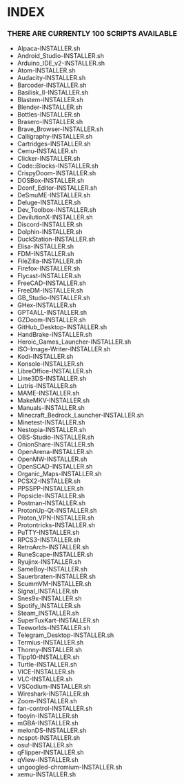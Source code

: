 # INDEX

### THERE ARE CURRENTLY 100 SCRIPTS AVAILABLE

- Alpaca-INSTALLER.sh
- Android_Studio-INSTALLER.sh
- Arduino_IDE_v2-INSTALLER.sh
- Atom-INSTALLER.sh
- Audacity-INSTALLER.sh
- Barcoder-INSTALLER.sh
- Basilisk_II-INSTALLER.sh
- Blastem-INSTALLER.sh
- Blender-INSTALLER.sh
- Bottles-INSTALLER.sh
- Brasero-INSTALLER.sh
- Brave_Browser-INSTALLER.sh
- Calligraphy-INSTALLER.sh
- Cartridges-INSTALLER.sh
- Cemu-INSTALLER.sh
- Clicker-INSTALLER.sh
- Code::Blocks-INSTALLER.sh
- CrispyDoom-INSTALLER.sh
- DOSBox-INSTALLER.sh
- Dconf_Editor-INSTALLER.sh
- DeSmuME-INSTALLER.sh
- Deluge-INSTALLER.sh
- Dev_Toolbox-INSTALLER.sh
- DevilutionX-INSTALLER.sh
- Discord-INSTALLER.sh
- Dolphin-INSTALLER.sh
- DuckStation-INSTALLER.sh
- Elisa-INSTALLER.sh
- FDM-INSTALLER.sh
- FileZilla-INSTALLER.sh
- Firefox-INSTALLER.sh
- Flycast-INSTALLER.sh
- FreeCAD-INSTALLER.sh
- FreeDM-INSTALLER.sh
- GB_Studio-INSTALLER.sh
- GHex-INSTALLER.sh
- GPT4ALL-INSTALLER.sh
- GZDoom-INSTALLER.sh
- GitHub_Desktop-INSTALLER.sh
- HandBrake-INSTALLER.sh
- Heroic_Games_Launcher-INSTALLER.sh
- ISO-Image-Writer-INSTALLER.sh
- Kodi-INSTALLER.sh
- Konsole-INSTALLER.sh
- LibreOffice-INSTALLER.sh
- Lime3DS-INSTALLER.sh
- Lutris-INSTALLER.sh
- MAME-INSTALLER.sh
- MakeMKV-INSTALLER.sh
- Manuals-INSTALLER.sh
- Minecraft_Bedrock_Launcher-INSTALLER.sh
- Minetest-INSTALLER.sh
- Nestopia-INSTALLER.sh
- OBS-Studio-INSTALLER.sh
- OnionShare-INSTALLER.sh
- OpenArena-INSTALLER.sh
- OpenMW-INSTALLER.sh
- OpenSCAD-INSTALLER.sh
- Organic_Maps-INSTALLER.sh
- PCSX2-INSTALLER.sh
- PPSSPP-INSTALLER.sh
- Popsicle-INSTALLER.sh
- Postman-INSTALLER.sh
- ProtonUp-Qt-INSTALLER.sh
- Proton_VPN-INSTALLER.sh
- Protontricks-INSTALLER.sh
- PuTTY-INSTALLER.sh
- RPCS3-INSTALLER.sh
- RetroArch-INSTALLER.sh
- RuneScape-INSTALLER.sh
- Ryujinx-INSTALLER.sh
- SameBoy-INSTALLER.sh
- Sauerbraten-INSTALLER.sh
- ScummVM-INSTALLER.sh
- Signal_INSTALLER.sh
- Snes9x-INSTALLER.sh
- Spotify_INSTALLER.sh
- Steam_INSTALLER.sh
- SuperTuxKart-INSTALLER.sh
- Teeworlds-INSTALLER.sh
- Telegram_Desktop-INSTALLER.sh
- Termius-INSTALLER.sh
- Thonny-INSTALLER.sh
- Tipp10-INSTALLER.sh
- Turtle-INSTALLER.sh
- VICE-INSTALLER.sh
- VLC-INSTALLER.sh
- VSCodium-INSTALLER.sh
- Wireshark-INSTALLER.sh
- Zoom-INSTALLER.sh
- fan-control-INSTALLER.sh
- fooyin-INSTALLER.sh
- mGBA-INSTALLER.sh
- melonDS-INSTALLER.sh
- ncspot-INSTALLER.sh
- osu!-INSTALLER.sh
- qFlipper-INSTALLER.sh
- qView-INSTALLER.sh
- ungoogled-chromium-INSTALLER.sh
- xemu-INSTALLER.sh